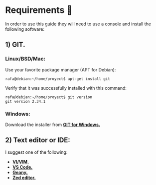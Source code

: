 # Requirements 🔧

In order to use this guide they will need to use a console and install the following software:

## 1) GIT.

### Linux/BSD/Mac:
Use your favorite package manager (APT for Debian):
```shell
rafa@debian:~/home/proyect$ apt-get install git 
```

Verify that it was successfully installed with this command:
```shell
rafa@debian:~/home/proyect$ git version 
git version 2.34.1
```

### Windows:
Download the installer from [**GIT for Windows.**](https://git-scm.com/downloads)

## 2) Text editor or IDE: 

I suggest one of the following: 
* [**VI/VIM.**](https://www.vim.org/download.php)
* [**VS Code.**](https://vscodium.com/#install)
* [**Geany.**](https://www.geany.org/download/releases/)
* [**Zed editor.**](https://zed.dev/)
